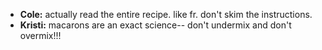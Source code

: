 - **Cole:** actually read the entire recipe. like fr. don't skim the instructions.
- **Kristi:** macarons are an exact science-- don't undermix and don't overmix!!!
